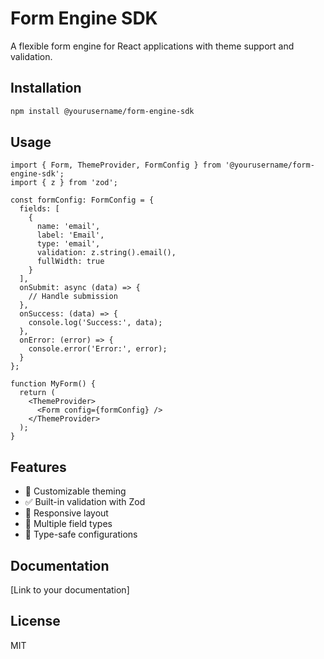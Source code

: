# Form Engine SDK

A flexible form engine for React applications with theme support and validation.

## Installation

```bash
npm install @yourusername/form-engine-sdk
```

## Usage

```tsx
import { Form, ThemeProvider, FormConfig } from '@yourusername/form-engine-sdk';
import { z } from 'zod';

const formConfig: FormConfig = {
  fields: [
    {
      name: 'email',
      label: 'Email',
      type: 'email',
      validation: z.string().email(),
      fullWidth: true
    }
  ],
  onSubmit: async (data) => {
    // Handle submission
  },
  onSuccess: (data) => {
    console.log('Success:', data);
  },
  onError: (error) => {
    console.error('Error:', error);
  }
};

function MyForm() {
  return (
    <ThemeProvider>
      <Form config={formConfig} />
    </ThemeProvider>
  );
}
```

## Features

- 🎨 Customizable theming
- ✅ Built-in validation with Zod
- 📱 Responsive layout
- 🔧 Multiple field types
- 🎯 Type-safe configurations

## Documentation

[Link to your documentation]

## License

MIT